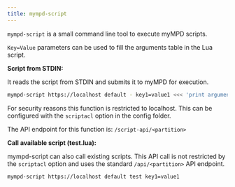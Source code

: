 ```yaml
---
title: mympd-script
---
```


`mympd-script` is a small command line tool to execute myMPD scripts.

`Key=Value` parameters can be used to fill the arguments table in the Lua script.

**Script from STDIN:**

It reads the script from STDIN and submits it to myMPD for execution.

```sh
mympd-script https://localhost default - key1=value1 <<< 'print arguments["key1"]'
```

For security reasons this function is restricted to localhost. This can be configured with the `scriptacl` option in the config folder.

The API endpoint for this function is: `/script-api/<partition>`

**Call available script (test.lua):**

mympd-script can also call existing scripts. This API call is not restricted by the `scriptacl` option and uses the standard `/api/<partition>` API endpoint.

```sh
mympd-script https://localhost default test key1=value1 
```
